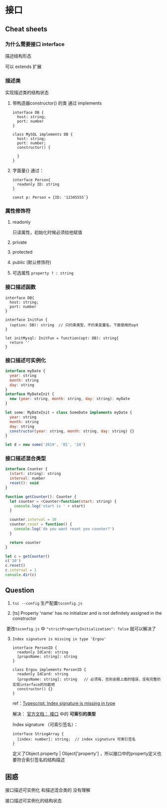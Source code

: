 # 接口

## Cheat sheets

### 为什么需要接口 interface

描述结构形态

可以 extends 扩展



### 描述类

实现描述类的结构状态

1. 带构造器constructor() 的类 通过 implements

   ```
   interface DB {
     host: string;
     port: number
   }
   
   class MySQL implements DB {
     host: string;
     port: number;
     constructor() {
       
     }
   }
   ```

2. 字面量{} 通过：

   ```
   interface Person{
     readonly ID: string
   }
   
   const p: Person = {ID: '12345555`}
   ```




### 属性修饰符

1. readonly

   只读属性，初始化时候必须给他赋值

2. private

3. protected

4. public (默认修饰符)

5. 可选属性 `property ? : string`  



### 接口描述函数

```
interface DB{
  host: string;
  port: number
}

interface InitFun {
  (option: DB): string  // 只约束类型，不约束变量名，下面使用的opt
}

let initMysql: InitFun = function(opt: DB): string{
  return ''
}

```



### 接口描述可实例化

```js
interface myDate {
  year: string
  month: string
  day: string
}
interface MyDateInit {
  new (year: string, month: string, day: string): myDate
}

let some: MyDateInit = class SomeDate implements myDate {
  year: string
  month: string
  day: string
  constructor(year: string, month: string, day: string) {}
}

let d = new some('2019', '01', '24')
```





### 接口描述混合类型

```js
interface Counter {
  (start: string): string
  interval: number
  reset(): void
}

function getCounter(): Counter {
  let counter = <Counter>function(start: string) {
    console.log('start is ' + start)
  }

  counter.interval = 10
  counter.reset = function() {
    console.log('do you want reset you counter?')
  }

  return counter
}

let c = getCounter()
c('10')
c.reset()
c.interval = 1
console.dir(c)
```





## Question



1.  `tsc --config` 生产配置`tsconfig.js`





2. [ts] Property 'name' has no initializer and is not definitely assigned in the constructor



​	更改`tsconfig.js`  中 `"strictPropertyInitialization": false`  就可以解决了



3. `Index signature is missing in type 'Ergou'` 

   ```tsx
   interface PersonID {
     readonly IdCard: string
     [propsName: string]: string
   }
   
   class Ergou implements PersonID {
     readonly IdCard: string
     [propsName: string]: string   // 必须有，否则会报上面的错误，没有完整的实现interface的功能吧
     constructor() {}
   }
   ```

   ref：[Typescript: Index signature is missing in type](https://stackoverflow.com/questions/37006008/typescript-index-signature-is-missing-in-type) 


   解决： [官方文档： 接口](https://www.tslang.cn/docs/handbook/interfaces.html)  中的 **可索引的类型** 

   Index signature （可索引签名）： 

   ```tsx
   interface StringArray {
     [index: number]: string;  // index signature 可索引签名
   }
   ```

   定义了Object.property | Object['property'] ，所以接口中的property定义也要符合索引签名的结构描述



## 困惑

接口描述可实例化 和描述混合类的 没有理解



接口描述可实例化的结构状态